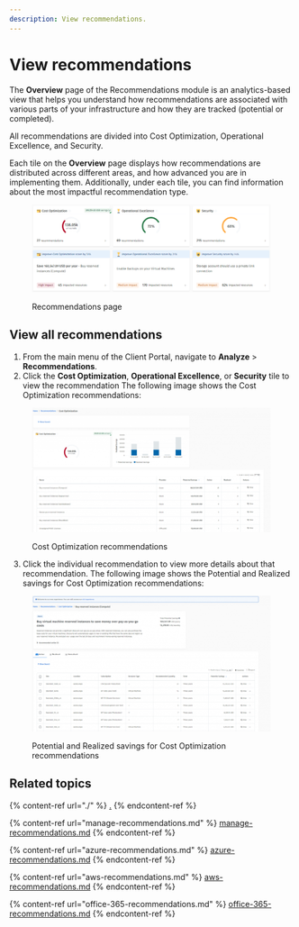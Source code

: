 ```yaml
---
description: View recommendations.
---
```


# View recommendations

The **Overview** page of the Recommendations module is an analytics-based view that helps you understand how recommendations are associated with various parts of your infrastructure and how they are tracked (potential or completed).&#x20;

All recommendations are divided into Cost Optimization, Operational Excellence, and Security.

Each tile on the **Overview** page displays how recommendations are distributed across different areas, and how advanced you are in implementing them. Additionally, under each tile, you can find information about the most impactful recommendation type.

<figure><img src="../../.gitbook/assets/image (151).png" alt=""><figcaption><p>Recommendations page</p></figcaption></figure>

## **View all r**ecommendations <a href="#cost-optimization" id="cost-optimization"></a>

1. From the main menu of the Client Portal, navigate to **Analyze** > **Recommendations**.&#x20;
2. Click the **Cost Optimization**, **Operational Excellence**, or **Security** tile to view the recommendation The following image shows the Cost Optimization recommendations:

<figure><img src="../../.gitbook/assets/image (153).png" alt=""><figcaption><p>Cost Optimization recommendations</p></figcaption></figure>

3. Click the individual recommendation to view more details about that recommendation. The following image shows the Potential and Realized savings for Cost Optimization recommendations:

<figure><img src="../../.gitbook/assets/image (155).png" alt=""><figcaption><p>Potential and Realized savings for Cost Optimization recommendations</p></figcaption></figure>

## Related topics

{% content-ref url="./" %}
[.](./)
{% endcontent-ref %}

{% content-ref url="manage-recommendations.md" %}
[manage-recommendations.md](manage-recommendations.md)
{% endcontent-ref %}

{% content-ref url="azure-recommendations.md" %}
[azure-recommendations.md](azure-recommendations.md)
{% endcontent-ref %}

{% content-ref url="aws-recommendations.md" %}
[aws-recommendations.md](aws-recommendations.md)
{% endcontent-ref %}

{% content-ref url="office-365-recommendations.md" %}
[office-365-recommendations.md](office-365-recommendations.md)
{% endcontent-ref %}
